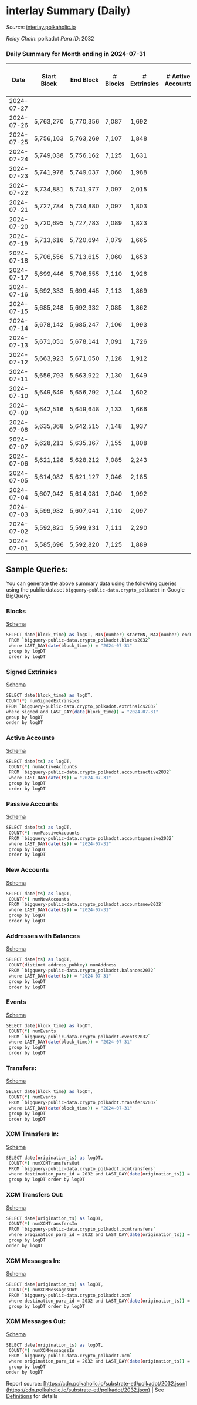 # interlay Summary (Daily)

_Source_: [interlay.polkaholic.io](https://interlay.polkaholic.io)

*Relay Chain*: polkadot
*Para ID*: 2032



### Daily Summary for Month ending in 2024-07-31


| Date    | Start Block | End Block | # Blocks | # Extrinsics | # Active Accounts | # Passive Accounts | # New Accounts | # Addresses | # Events  | # Transfers ($USD) | # XCM Transfers In ($USD) | # XCM Transfers Out ($USD) | # XCM In | # XCM Out | Issues |
|---------|-------------|-----------|----------|--------------|-------------------|--------------------|----------------|-------------|-----------|--------------------|---------------------------|----------------------------|----------|-----------|--------|
| 2024-07-27 |  |  |  |  |  |  |  |  |  |   |   |   |  |  |  |
| 2024-07-26 | 5,763,270 | 5,770,356 | 7,087 | 1,692 |  |  |  | 18,081 | 66,484 | 7,443 ($1,163,302.78) |   |   |  |  |  |
| 2024-07-25 | 5,756,163 | 5,763,269 | 7,107 | 1,848 |  |  |  | 18,074 | 67,863 | 7,501 ($1,352,373.66) |   |   |  |  |  |
| 2024-07-24 | 5,749,038 | 5,756,162 | 7,125 | 1,631 |  |  |  | 18,070 | 66,417 | 7,435 ($792,030.39) |   |   |  |  |  |
| 2024-07-23 | 5,741,978 | 5,749,037 | 7,060 | 1,988 |  |  |  | 18,069 | 67,842 | 7,455 ($1,554,923.28) |   |   |  |  |  |
| 2024-07-22 | 5,734,881 | 5,741,977 | 7,097 | 2,015 |  |  |  | 18,060 | 68,272 | 7,488 ($481,867.43) |   |   |  |  |  |
| 2024-07-21 | 5,727,784 | 5,734,880 | 7,097 | 1,803 |  |  |  | 18,057 | 66,878 | 7,415 ($224,932.54) |   |   |  |  |  |
| 2024-07-20 | 5,720,695 | 5,727,783 | 7,089 | 1,823 |  |  |  | 18,051 | 67,012 | 7,461 ($115,081.71) |   |   |  |  |  |
| 2024-07-19 | 5,713,616 | 5,720,694 | 7,079 | 1,665 |  |  |  | 18,046 | 66,306 | 7,376 ($153,464.80) |   |   |  |  |  |
| 2024-07-18 | 5,706,556 | 5,713,615 | 7,060 | 1,653 |  |  |  | 18,044 | 66,313 | 7,496 ($224,008.36) |   |   |  |  |  |
| 2024-07-17 | 5,699,446 | 5,706,555 | 7,110 | 1,926 |  |  |  | 18,036 | 68,082 | 7,505 ($242,180.01) |   |   |  |  |  |
| 2024-07-16 | 5,692,333 | 5,699,445 | 7,113 | 1,869 |  |  |  | 18,031 | 67,842 | 7,536 ($199,678.91) |   |   |  |  |  |
| 2024-07-15 | 5,685,248 | 5,692,332 | 7,085 | 1,862 |  |  |  | 18,026 | 67,641 | 7,557 ($82,022.68) |   |   |  |  |  |
| 2024-07-14 | 5,678,142 | 5,685,247 | 7,106 | 1,993 |  |  |  | 18,018 | 68,098 | 7,579 ($134,322.50) |   |   |  |  |  |
| 2024-07-13 | 5,671,051 | 5,678,141 | 7,091 | 1,726 |  |  |  | 18,005 | 66,494 | 7,410 ($99,363.45) |   |   |  |  |  |
| 2024-07-12 | 5,663,923 | 5,671,050 | 7,128 | 1,912 |  |  |  | 18,002 | 68,240 | 7,576 ($136,679.51) |   |   |  |  |  |
| 2024-07-11 | 5,656,793 | 5,663,922 | 7,130 | 1,649 |  |  |  | 17,994 | 66,535 | 7,491 ($121,288.07) |   |   |  |  |  |
| 2024-07-10 | 5,649,649 | 5,656,792 | 7,144 | 1,602 |  |  |  | 17,992 | 66,477 | 7,474 ($98,141.91) |   |   |  |  |  |
| 2024-07-09 | 5,642,516 | 5,649,648 | 7,133 | 1,666 |  |  |  |  | 66,697 | 7,438 ($103,727.39) |   |   |  |  |  |
| 2024-07-08 | 5,635,368 | 5,642,515 | 7,148 | 1,937 |  |  |  |  | 68,181 | 7,568 ($164,926.24) |   |   |  |  |  |
| 2024-07-07 | 5,628,213 | 5,635,367 | 7,155 | 1,808 |  |  |  |  | 67,952 | 7,540 ($318,037.41) |   |   |  |  |  |
| 2024-07-06 | 5,621,128 | 5,628,212 | 7,085 | 2,243 |  |  |  |  | 70,293 | 7,486 ($612,686.62) |   |   |  |  |  |
| 2024-07-05 | 5,614,082 | 5,621,127 | 7,046 | 2,185 |  |  |  |  | 70,433 | 7,609 ($617,520.43) |   |   |  |  |  |
| 2024-07-04 | 5,607,042 | 5,614,081 | 7,040 | 1,992 |  |  |  |  | 68,384 | 7,477 ($237,389.01) |   |   |  |  |  |
| 2024-07-03 | 5,599,932 | 5,607,041 | 7,110 | 2,097 |  |  |  |  | 69,645 | 7,584 ($1,354,175.17) |   |   |  |  |  |
| 2024-07-02 | 5,592,821 | 5,599,931 | 7,111 | 2,290 |  |  |  |  | 70,306 | 7,573 ($357,682.65) |   |   |  |  |  |
| 2024-07-01 | 5,585,696 | 5,592,820 | 7,125 | 1,889 |  |  |  |  | 67,857 | 7,508 ($87,384.22) |   |   |  |  |  |

## Sample Queries:
You can generate the above summary data using the following queries using the public dataset `bigquery-public-data.crypto_polkadot` in Google BigQuery:


### Blocks 

[Schema](https://github.com/colorfulnotion/substrate-etl/blob/main/schema/blocks.json)

```bash
SELECT date(block_time) as logDT, MIN(number) startBN, MAX(number) endBN, COUNT(*) numBlocks 
 FROM `bigquery-public-data.crypto_polkadot.blocks2032`  
 where LAST_DAY(date(block_time)) = "2024-07-31" 
 group by logDT 
 order by logDT
```

### Signed Extrinsics 

[Schema](https://github.com/colorfulnotion/substrate-etl/blob/main/schema/extrinsics.json)

```bash
SELECT date(block_time) as logDT, 
COUNT(*) numSignedExtrinsics 
FROM `bigquery-public-data.crypto_polkadot.extrinsics2032`  
where signed and LAST_DAY(date(block_time)) = "2024-07-31" 
group by logDT 
order by logDT
```

### Active Accounts 

[Schema](https://github.com/colorfulnotion/substrate-etl/blob/main/schema/accountsactive.json)

```bash
SELECT date(ts) as logDT, 
 COUNT(*) numActiveAccounts 
 FROM `bigquery-public-data.crypto_polkadot.accountsactive2032` 
 where LAST_DAY(date(ts)) = "2024-07-31" 
 group by logDT 
 order by logDT
```

### Passive Accounts 

[Schema](https://github.com/colorfulnotion/substrate-etl/blob/main/schema/accountspassive.json)

```bash
SELECT date(ts) as logDT, 
 COUNT(*) numPassiveAccounts 
 FROM `bigquery-public-data.crypto_polkadot.accountspassive2032` 
 where LAST_DAY(date(ts)) = "2024-07-31" 
 group by logDT 
 order by logDT
```

### New Accounts 

[Schema](https://github.com/colorfulnotion/substrate-etl/blob/main/schema/accountsnew.json)

```bash
SELECT date(ts) as logDT, 
 COUNT(*) numNewAccounts 
 FROM `bigquery-public-data.crypto_polkadot.accountsnew2032` 
 where LAST_DAY(date(ts)) = "2024-07-31" 
 group by logDT
 order by logDT
```

### Addresses with Balances 

[Schema](https://github.com/colorfulnotion/substrate-etl/blob/main/schema/balances.json)

```bash
SELECT date(ts) as logDT,
 COUNT(distinct address_pubkey) numAddress 
 FROM `bigquery-public-data.crypto_polkadot.balances2032` 
 where LAST_DAY(date(ts)) = "2024-07-31" 
 group by logDT 
 order by logDT
```

### Events 

[Schema](https://github.com/colorfulnotion/substrate-etl/blob/main/schema/events.json)

```bash
SELECT date(block_time) as logDT, 
 COUNT(*) numEvents 
 FROM `bigquery-public-data.crypto_polkadot.events2032` 
 where LAST_DAY(date(block_time)) = "2024-07-31" 
 group by logDT 
 order by logDT
```

### Transfers:

[Schema](https://github.com/colorfulnotion/substrate-etl/blob/main/schema/transfers.json)

```bash
SELECT date(block_time) as logDT, 
 COUNT(*) numEvents 
 FROM `bigquery-public-data.crypto_polkadot.transfers2032` 
 where LAST_DAY(date(block_time)) = "2024-07-31" 
 group by logDT 
 order by logDT
```

### XCM Transfers In: 

[Schema](https://github.com/colorfulnotion/substrate-etl/blob/main/schema/xcmtransfers.json)

```bash
SELECT date(origination_ts) as logDT, 
 COUNT(*) numXCMTransfersOut 
 FROM `bigquery-public-data.crypto_polkadot.xcmtransfers` 
 where destination_para_id = 2032 and LAST_DAY(date(origination_ts)) = "2024-07-31" 
 group by logDT order by logDT
```

### XCM Transfers Out: 

[Schema](https://github.com/colorfulnotion/substrate-etl/blob/main/schema/xcmtransfers.json)

```bash
SELECT date(origination_ts) as logDT, 
 COUNT(*) numXCMTransfersIn 
 FROM `bigquery-public-data.crypto_polkadot.xcmtransfers` 
 where origination_para_id = 2032 and LAST_DAY(date(origination_ts)) = "2024-07-31" 
 group by logDT 
order by logDT
```

### XCM Messages In: 

[Schema](https://github.com/colorfulnotion/substrate-etl/blob/main/schema/xcm.json)

```bash
SELECT date(origination_ts) as logDT, 
 COUNT(*) numXCMMessagesOut 
 FROM `bigquery-public-data.crypto_polkadot.xcm` 
 where destination_para_id = 2032 and LAST_DAY(date(origination_ts)) = "2024-07-31" 
 group by logDT order by logDT
```

### XCM Messages Out: 

[Schema](https://github.com/colorfulnotion/substrate-etl/blob/main/schema/xcm.json)

```bash
SELECT date(origination_ts) as logDT, 
 COUNT(*) numXCMMessagesIn 
 FROM `bigquery-public-data.crypto_polkadot.xcm` 
 where origination_para_id = 2032 and LAST_DAY(date(origination_ts)) = "2024-07-31" 
 group by logDT 
order by logDT
```


Report source: [https://cdn.polkaholic.io/substrate-etl/polkadot/2032.json](https://cdn.polkaholic.io/substrate-etl/polkadot/2032.json) | See [Definitions](/DEFINITIONS.md) for details
